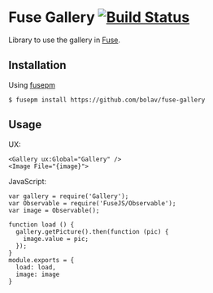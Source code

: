 Fuse Gallery [![Build Status](https://travis-ci.org/bolav/fuse-gallery.svg?branch=master)](https://travis-ci.org/bolav/fuse-gallery)
============

Library to use the gallery in [Fuse](http://www.fusetools.com/).

## Installation

Using [fusepm](https://github.com/bolav/fusepm)

    $ fusepm install https://github.com/bolav/fuse-gallery

## Usage

UX:

```
<Gallery ux:Global="Gallery" />
<Image File="{image}">
```

JavaScript:

```
var gallery = require('Gallery');
var Observable = require('FuseJS/Observable');
var image = Observable();

function load () {
  gallery.getPicture().then(function (pic) {
    image.value = pic;
  });
}
module.exports = {
  load: load,
  image: image
}
```
